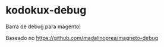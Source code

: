 kodokux-debug
=============

Barra de debug para magento!

Baseado no https://github.com/madalinoprea/magneto-debug
